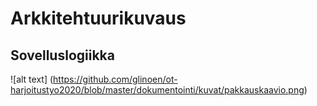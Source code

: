 # Arkkitehtuurikuvaus

## Sovelluslogiikka

![alt text] (https://github.com/glinoen/ot-harjoitustyo2020/blob/master/dokumentointi/kuvat/pakkauskaavio.png)